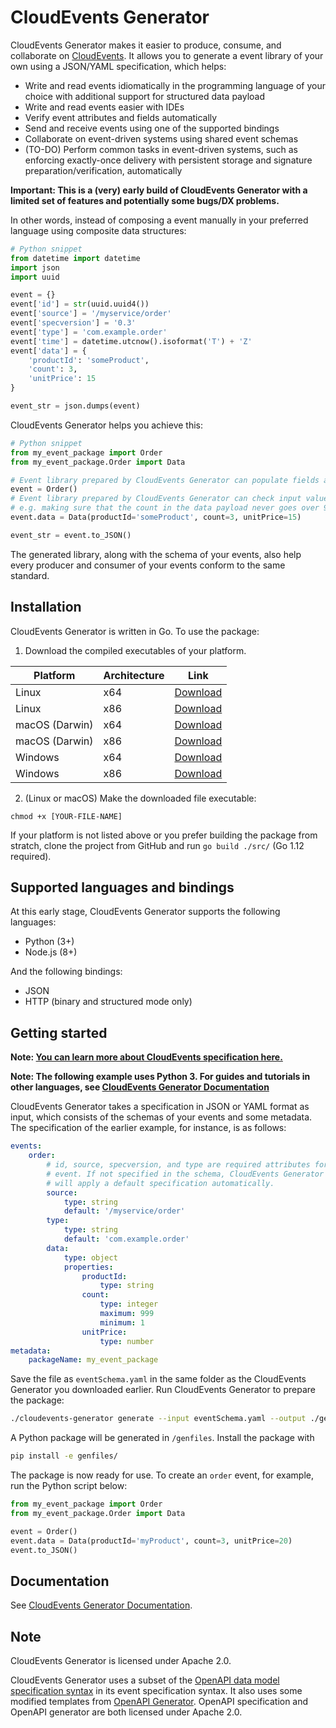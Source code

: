 # CloudEvents Generator

CloudEvents Generator makes it easier to produce, consume, and collaborate
on [CloudEvents](https://cloudevents.io/). It allows you to
generate a event library of your own using a JSON/YAML specification, which
helps:

* Write and read events idiomatically in the programming language of
your choice with additional support for structured data payload
* Write and read events easier with IDEs
* Verify event attributes and fields automatically
* Send and receive events using one of the supported bindings
* Collaborate on event-driven systems using shared event schemas
* (TO-DO) Perform common tasks in event-driven systems, such as enforcing
exactly-once delivery with persistent storage and signature
preparation/verification, automatically

**Important: This is a (very) early build of CloudEvents Generator with a
limited set of features and potentially some bugs/DX problems.**

In other words, instead of composing a event manually in your
preferred language using composite data structures:

```python
# Python snippet
from datetime import datetime
import json
import uuid

event = {}
event['id'] = str(uuid.uuid4())
event['source'] = '/myservice/order'
event['specversion'] = '0.3'
event['type'] = 'com.example.order'
event['time'] = datetime.utcnow().isoformat('T') + 'Z'
event['data'] = {
    'productId': 'someProduct',
    'count': 3,
    'unitPrice': 15
}

event_str = json.dumps(event)
```

CloudEvents Generator helps you achieve this:

```python
# Python snippet
from my_event_package import Order
from my_event_package.Order import Data

# Event library prepared by CloudEvents Generator can populate fields automatically
event = Order()
# Event library prepared by CloudEvents Generator can check input values automatically,
# e.g. making sure that the count in the data payload never goes over 999
event.data = Data(productId='someProduct', count=3, unitPrice=15)

event_str = event.to_JSON()
```

The generated library, along with the schema of your events, also help
every producer and consumer of your events conform to the same standard.

## Installation

CloudEvents Generator is written in Go. To use the package:

1. Download the compiled executables of your platform.

| Platform     | Architecture | Link     | 
|--------------|--------------|----------|
| Linux | x64 | [Download](https://github.com/michaelawyu/cloudevents-generator/raw/master/bin/cloudevents-generator-linux-amd64) |
| Linux | x86 | [Download](https://github.com/michaelawyu/cloudevents-generator/raw/master/bin/cloudevents-generator-linux-386) |
| macOS (Darwin) | x64 | [Download](https://github.com/michaelawyu/cloudevents-generator/raw/master/bin/cloudevents-generator-darwin-amd64) |
| macOS (Darwin) | x86 | [Download](https://github.com/michaelawyu/cloudevents-generator/raw/master/bin/cloudevents-generator-darwin-386) |
| Windows | x64 | [Download](https://github.com/michaelawyu/cloudevents-generator/raw/master/bin/cloudevents-generator-windows-amd64) |
| Windows | x86 | [Download](https://github.com/michaelawyu/cloudevents-generator/raw/master/bin/cloudevents-generator-windows-amd64) |

2. (Linux or macOS) Make the downloaded file executable:

```
chmod +x [YOUR-FILE-NAME]
```

If your platform is not listed above or you prefer building the package from
stratch, clone the project from GitHub and run `go build ./src/` (Go 1.12 required).

## Supported languages and bindings

At this early stage, CloudEvents Generator supports the following languages:

* Python (3+)
* Node.js (8+)

And the following bindings:

* JSON
* HTTP (binary and structured mode only)

## Getting started

**Note: [You can learn more about CloudEvents specification here.](https://github.com/cloudevents/spec/blob/v0.3/spec.md)**

**Note: The following example uses Python 3. For guides and tutorials in other
languages, see [CloudEvents Generator Documentation](https://michaelawyu.github.io/cloudevents-generator/)**

CloudEvents Generator takes a specification in JSON or YAML format as input,
which consists of the schemas of your events and some metadata. The
specification of the earlier example, for instance, is as follows:

```yaml
events:
    order:
        # id, source, specversion, and type are required attributes for every
        # event. If not specified in the schema, CloudEvents Generator
        # will apply a default specification automatically.
        source:
            type: string
            default: '/myservice/order'
        type:
            type: string
            default: 'com.example.order'
        data:
            type: object
            properties:
                productId:
                    type: string
                count:
                    type: integer
                    maximum: 999
                    minimum: 1
                unitPrice:
                    type: number
metadata:
    packageName: my_event_package
```

Save the file as `eventSchema.yaml` in the same folder as the CloudEvents
Generator you downloaded earlier. Run CloudEvents Generator to prepare the
package:

```bash
./cloudevents-generator generate --input eventSchema.yaml --output ./genfiles/ --language python --binding JSON
```

A Python package will be generated in `/genfiles`. Install the package with

```bash
pip install -e genfiles/
```

The package is now ready for use. To create an `order` event, for example,
run the Python script below:

```python
from my_event_package import Order
from my_event_package.Order import Data

event = Order()
event.data = Data(productId='myProduct', count=3, unitPrice=20)
event.to_JSON()
```

## Documentation

See [CloudEvents Generator Documentation](https://michaelawyu.github.io/cloudevents-generator/).

## Note

CloudEvents Generator is licensed under Apache 2.0.

CloudEvents Generator uses a subset of the [OpenAPI data model specification syntax](https://github.com/OAI/OpenAPI-Specification)
in its event specification syntax. It also uses some modified templates from
[OpenAPI Generator](https://github.com/OpenAPITools/openapi-generator). OpenAPI
specification and OpenAPI generator are both licensed under Apache 2.0.
